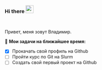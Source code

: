 ### Hi there <img src="https://media.giphy.com/media/hvRJCLFzcasrR4ia7z/giphy.gif" width="25px">

<br />

Привет, меня зовут Владимир. 

🚧 **Мои задачи на ближайшее время:**
<!-- TODO-LIST:START -->
* [x] Прокачать свой профиль на Github
* [ ] Пройти курс по Git на Slurm
* [ ] Создать свой первый проект на Github       
<!-- TODO-LIST:END -->
